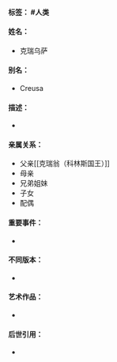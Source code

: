 #### 标签： #人类
#### 姓名：
- 克瑞乌萨
#### 别名：
- Creusa
#### 描述：
- 
#### 亲属关系：
- 父亲[[克瑞翁（科林斯国王）]]
- 母亲
- 兄弟姐妹
- 子女
- 配偶
#### 重要事件：
- 
#### 不同版本：
- 
#### 艺术作品：
- 
#### 后世引用：
- 